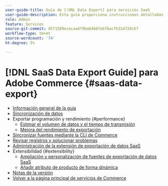 ```yaml
---
user-guide-title: Guía de [!DNL Data Export] para servicios SaaS
user-guide-description: Esta guía proporciona instrucciones detalladas para usar la extensión  [!DNL Data Export] para los servicios SaaS de Adobe Commerce.
role: Admin
feature: Services
source-git-commit: d5f1589ececaa4f9ba64b0feb76acfb314720cb7
workflow-type: tm+mt
source-wordcount: '74'
ht-degree: 5%

---
```


# [!DNL SaaS Data Export Guide] para Adobe Commerce {#saas-data-export}

- [Información general de la guía](overview.md)
- [Sincronización de datos](data-synchronization.md)
- Exportar programación y rendimiento {#performance}
   - [Estimar el volumen de datos y el tiempo de transmisión](estimate-data-volume-sync-time.md)
   - [Mejora del rendimiento de exportación](customize-export-processing.md)
- [Sincronizar fuentes mediante la CLI de Commerce](data-export-cli-commands.md)
- [Revisar registros y solucionar problemas](troubleshooting-logging.md)
- [Administración de la extensión de exportación de datos SaaS](manage-extension.md)
- Extensibilidad {#extensibility}
   - [Ampliación y personalización de fuentes de exportación de datos SaaS](extensibility-and-customizations.md)
   - [Añadir atributo de producto de forma dinámica](add-attribute-dynamically.md)
- [Notas de la versión](release-notes.md)
- [Volver a la página principal de servicios de Commerce](https://experienceleague.adobe.com/docs/commerce/user-guides/home.html)
